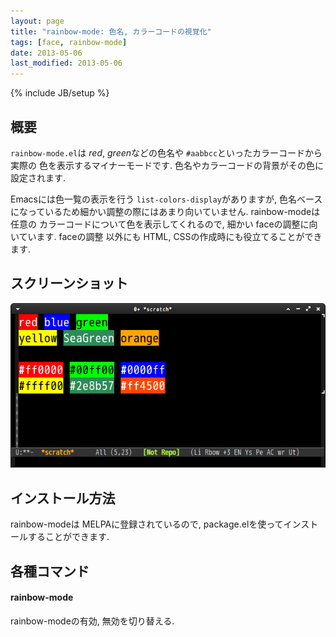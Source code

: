 ```yaml
---
layout: page
title: "rainbow-mode: 色名, カラーコードの視覚化"
tags: [face, rainbow-mode]
date: 2013-05-06
last_modified: 2013-05-06
---
```

{% include JB/setup %}

## 概要

`rainbow-mode.el`は *red*, *green*などの色名や `#aabbcc`といったカラーコードから実際の
色を表示するマイナーモードです. 色名やカラーコードの背景がその色に設定されます.


Emacsには色一覧の表示を行う `list-colors-display`がありますが,
色名ベースになっているため細かい調整の際にはあまり向いていません. rainbow-modeは任意の
カラーコードについて色を表示してくれるので, 細かい faceの調整に向いています. faceの調整
以外にも HTML, CSSの作成時にも役立てることができます.


## スクリーンショット

![ranbow-mode](/images/face/rainbow-mode/rainbow-mode.png)


## インストール方法

rainbow-modeは MELPAに登録されているので, package.elを使ってインストールすることができます.


## 各種コマンド

#### rainbow-mode

rainbow-modeの有効, 無効を切り替える.
